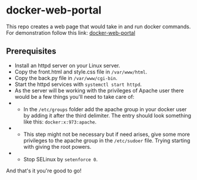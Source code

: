 # docker-web-portal
This repo creates a web page that would take in and run docker commands. For demonstration follow this link: [docker-web-portal](https://www.linkedin.com/posts/bhardwaj-rahul_webportal-docker-python-activity-6813804107992715264-ZpFp)

## Prerequisites
* Install an httpd server on your Linux server.
* Copy the front.html and style.css file in ```/var/www/html```.
* Copy the back.py file in ```/var/www/cgi-bin```.
* Start the httpd services with ```systemctl start httpd```.
* As the server will be working with the privileges of Apache user there would be a few things you'll need to take care of:
* - In the ```/etc/groups``` folder add the apache group in your docker user by adding it after the third delimiter. The entry should look something like this: ```docker:x:973:apache```.
* - This step might not be necessary but if need arises, give some more privileges to the apache group in the ```/etc/sudoer``` file. Trying starting with giving the root powers.
* - Stop SELinux by ```setenforce 0```.

And that's it you're good to go!
